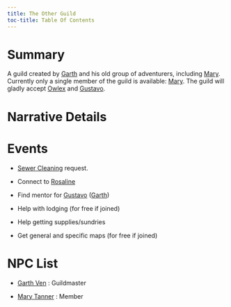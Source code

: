```yaml
---
title: The Other Guild
toc-title: Table Of Contents
---
```


# Summary

A guild created by [Garth](../characters/garth-ven.md) and his old group of adventurers, including [Mary](../characters/mary-tanner.md). Currently only a single member of the guild is available: [Mary](../characters/mary-tanner.md). The guild will gladly accept [Owlex](../characters/owlex.md) and [Gustavo](../characters/gustavo.md).

# Narrative Details

# Events

- [Sewer Cleaning](../scenes/sewers-1.md) request.

- Connect to [Rosaline](../characters/rosaline-cotswad.md)

- Find mentor for [Gustavo](../characters/gustavo.md) ([Garth](../characters/garth-ven.md))

- Help with lodging (for free if joined)

- Help getting supplies/sundries 

- Get general and specific maps (for free if joined)

# NPC List

- [Garth Ven](../characters/garth-ven.md) : Guildmaster

- [Mary Tanner](../characters/mary-tanner.md) : Member
